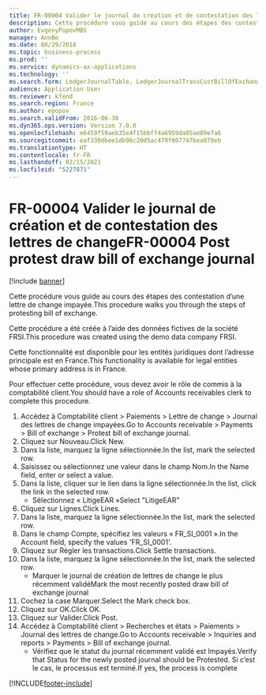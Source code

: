 ```yaml
---
title: FR-00004 Valider le journal de création et de contestation des lettres de change
description: Cette procédure vous guide au cours des étapes des contestation d’une lettre de change impayée.
author: EvgenyPopovMBS
manager: AnnBe
ms.date: 08/29/2018
ms.topic: business-process
ms.prod: ''
ms.service: dynamics-ax-applications
ms.technology: ''
ms.search.form: LedgerJournalTable, LedgerJournalTransCustBillOfExchange, CustOpenTrans
audience: Application User
ms.reviewer: kfend
ms.search.region: France
ms.author: epopov
ms.search.validFrom: 2016-06-30
ms.dyn365.ops.version: Version 7.0.0
ms.openlocfilehash: e6459f59aeb35e4f15bbff4a6959da05ae89e7a6
ms.sourcegitcommit: eaf330dbee1db96c20d5ac479f007747bea079eb
ms.translationtype: HT
ms.contentlocale: fr-FR
ms.lasthandoff: 02/15/2021
ms.locfileid: "5227871"
---
```

# <a name="fr-00004-post-protest-draw-bill-of-exchange-journal"></a><span data-ttu-id="54005-103">FR-00004 Valider le journal de création et de contestation des lettres de change</span><span class="sxs-lookup"><span data-stu-id="54005-103">FR-00004 Post protest draw bill of exchange journal</span></span>

[!include [banner](../../includes/banner.md)]

<span data-ttu-id="54005-104">Cette procédure vous guide au cours des étapes des contestation d’une lettre de change impayée.</span><span class="sxs-lookup"><span data-stu-id="54005-104">This procedure walks you through the steps of protesting bill of exchange.</span></span>

<span data-ttu-id="54005-105">Cette procédure a été créée à l’aide des données fictives de la société FRSI.</span><span class="sxs-lookup"><span data-stu-id="54005-105">This procedure was created using the demo data company FRSI.</span></span> 

<span data-ttu-id="54005-106">Cette fonctionnalité est disponible pour les entités juridiques dont l’adresse principale est en France.</span><span class="sxs-lookup"><span data-stu-id="54005-106">This functionality is available for legal entities whose primary address is in France.</span></span>

<span data-ttu-id="54005-107">Pour effectuer cette procédure, vous devez avoir le rôle de commis à la comptabilité client.</span><span class="sxs-lookup"><span data-stu-id="54005-107">You should have a role of Accounts receivables clerk to complete this procedure.</span></span>



1. <span data-ttu-id="54005-108">Accédez à Comptabilité client > Paiements > Lettre de change > Journal des lettres de change impayées.</span><span class="sxs-lookup"><span data-stu-id="54005-108">Go to Accounts receivable > Payments > Bill of exchange > Protest bill of exchange journal.</span></span>
2. <span data-ttu-id="54005-109">Cliquez sur Nouveau.</span><span class="sxs-lookup"><span data-stu-id="54005-109">Click New.</span></span>
3. <span data-ttu-id="54005-110">Dans la liste, marquez la ligne sélectionnée.</span><span class="sxs-lookup"><span data-stu-id="54005-110">In the list, mark the selected row.</span></span>
4. <span data-ttu-id="54005-111">Saisissez ou sélectionnez une valeur dans le champ Nom.</span><span class="sxs-lookup"><span data-stu-id="54005-111">In the Name field, enter or select a value.</span></span>
5. <span data-ttu-id="54005-112">Dans la liste, cliquer sur le lien dans la ligne sélectionnée.</span><span class="sxs-lookup"><span data-stu-id="54005-112">In the list, click the link in the selected row.</span></span>
    * <span data-ttu-id="54005-113">Sélectionnez « LitigeEAR »</span><span class="sxs-lookup"><span data-stu-id="54005-113">Select "LitigeEAR"</span></span>  
6. <span data-ttu-id="54005-114">Cliquez sur Lignes.</span><span class="sxs-lookup"><span data-stu-id="54005-114">Click Lines.</span></span>
7. <span data-ttu-id="54005-115">Dans la liste, marquez la ligne sélectionnée.</span><span class="sxs-lookup"><span data-stu-id="54005-115">In the list, mark the selected row.</span></span>
8. <span data-ttu-id="54005-116">Dans le champ Compte, spécifiez les valeurs « FR_SI_0001 ».</span><span class="sxs-lookup"><span data-stu-id="54005-116">In the Account field, specify the values 'FR_SI_0001'.</span></span>
9. <span data-ttu-id="54005-117">Cliquez sur Régler les transactions.</span><span class="sxs-lookup"><span data-stu-id="54005-117">Click Settle transactions.</span></span>
10. <span data-ttu-id="54005-118">Dans la liste, marquez la ligne sélectionnée.</span><span class="sxs-lookup"><span data-stu-id="54005-118">In the list, mark the selected row.</span></span>
    * <span data-ttu-id="54005-119">Marquer le journal de création de lettres de change le plus récemment validé</span><span class="sxs-lookup"><span data-stu-id="54005-119">Mark the most recently posted draw bill of exchange journal</span></span>  
11. <span data-ttu-id="54005-120">Cochez la case Marquer.</span><span class="sxs-lookup"><span data-stu-id="54005-120">Select the Mark check box.</span></span>
12. <span data-ttu-id="54005-121">Cliquez sur OK.</span><span class="sxs-lookup"><span data-stu-id="54005-121">Click OK.</span></span>
13. <span data-ttu-id="54005-122">Cliquez sur Valider.</span><span class="sxs-lookup"><span data-stu-id="54005-122">Click Post.</span></span>
14. <span data-ttu-id="54005-123">Accédez à Comptabilité client > Recherches et états > Paiements > Journal des lettres de change.</span><span class="sxs-lookup"><span data-stu-id="54005-123">Go to Accounts receivable > Inquiries and reports > Payments > Bill of exchange journal.</span></span>
    * <span data-ttu-id="54005-124">Vérifiez que le statut du journal récemment validé est Impayés.</span><span class="sxs-lookup"><span data-stu-id="54005-124">Verify that Status for the newly posted journal should be Protested.</span></span> <span data-ttu-id="54005-125">Si c’est le cas, le processus est terminé.</span><span class="sxs-lookup"><span data-stu-id="54005-125">If yes, the process is complete</span></span>  



[!INCLUDE[footer-include](../../../includes/footer-banner.md)]